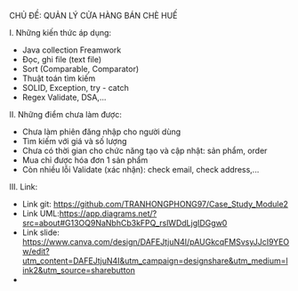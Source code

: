 CHỦ ĐỀ: QUẢN LÝ CỬA HÀNG BÁN CHÈ HUẾ

I. Những kiến thức áp dụng:
- Java collection Freamwork
- Đọc, ghi file (text file)
- Sort (Comparable, Comparator)
- Thuật toán tìm kiếm
- SOLID, Exception, try - catch
- Regex Validate, DSA,...

II. Những điểm chưa làm được:

- Chưa làm phiên đăng nhập cho người dùng
- Tìm kiếm với giá và số lượng
- Chưa có thời gian cho chức năng tạo và cập nhật: sản phẩm, order
- Mua chỉ được hóa đơn 1 sản phẩm
- Còn nhiều lỗi Validate (xác nhận): check email, check address,...

III. Link:

- Link git: https://github.com/TRANHONGPHONG97/Case_Study_Module2
- Link UML:https://app.diagrams.net/?src=about#G13OQ9NaNbhCb3kFPQ_rslWDdLjgIDGgw0
- Link slide: https://www.canva.com/design/DAFEJtjuN4I/pAUGkcqFMSvsyJJcI9YEOw/edit?utm_content=DAFEJtjuN4I&utm_campaign=designshare&utm_medium=link2&utm_source=sharebutton
- 
